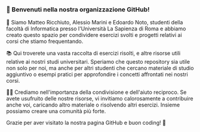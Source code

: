### 👋 Benvenuti nella nostra organizzazione GitHub!

🌟 Siamo Matteo Ricchiuto, Alessio Marini e Edoardo Noto, studenti della facoltà di Informatica presso l'Università La Sapienza di Roma e abbiamo creato questo spazio per condividere esercizi svolti e progetti relativi ai corsi che stiamo frequentando.

📚 Qui troverete una vasta raccolta di esercizi risolti, e altre risorse utili relative ai nostri studi universitari. Speriamo che questo repository sia utile non solo per noi, ma anche per altri studenti che cercano materiale di studio aggiuntivo o esempi pratici per approfondire i concetti affrontati nei nostri corsi.

👨‍💻 Crediamo nell'importanza della condivisione e dell'aiuto reciproco. Se avete usufruito delle nostre risorse, vi invitiamo calorosamente a contribuire anche voi, caricando altro materiale o risolvendo altri esercizi. Insieme possiamo creare una comunità più forte.

Grazie per aver visitato la nostra pagina GitHub e buon coding! 🚀
